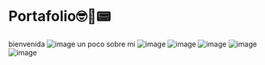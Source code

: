 # Portafolio🤓🫡📟
bienvenida
![image](https://github.com/sarahijs/portafolio/assets/140031430/5ef7791b-4eb8-4e88-a7d7-2dbc8a225901)
un poco sobre mi
![image](https://github.com/sarahijs/portafolio/assets/140031430/049b31e1-fcba-45fd-99e6-e1317b68dc8b)
![image](https://github.com/sarahijs/portafolio/assets/140031430/f8c932d8-2092-4b14-8734-1b53393c2a95)
![image](https://github.com/sarahijs/portafolio/assets/140031430/13f0f5ea-7f4a-42ef-8478-a4eeec29b6c8)
![image](https://github.com/sarahijs/portafolio/assets/140031430/5ff55e3d-f09d-47e7-b8a5-ee2b5ef7cb00)
![image](https://github.com/sarahijs/portafolio/assets/140031430/04e56c50-f53b-47a9-91c2-1fd394b60c41)







